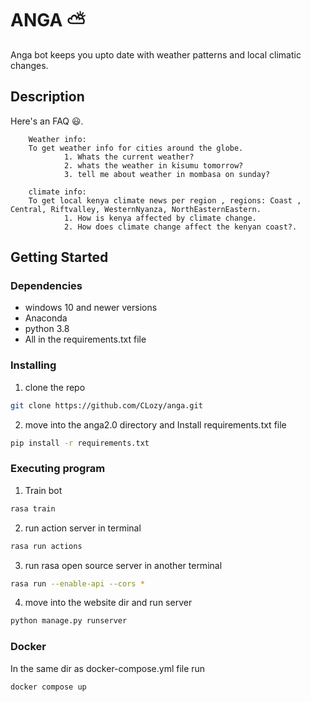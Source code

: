# ANGA ⛅

Anga bot keeps you upto date with weather patterns and local climatic changes.

## Description

Here's an FAQ 😃. 

        Weather info: 
        To get weather info for cities around the globe.  
                1. Whats the current weather? 
                2. whats the weather in kisumu tomorrow? 
                3. tell me about weather in mombasa on sunday? 

        climate info: 
        To get local kenya climate news per region , regions: Coast , Central, Riftvalley, WesternNyanza, NorthEasternEastern. 
                1. How is kenya affected by climate change. 
                2. How does climate change affect the kenyan coast?.

## Getting Started

### Dependencies

* windows 10 and newer versions 
* Anaconda
* python 3.8
* All in the requirements.txt file

### Installing 

1. clone the repo

```Bash
git clone https://github.com/CLozy/anga.git
```

2. move into the anga2.0 directory and Install requirements.txt file

```Bash
pip install -r requirements.txt
```

### Executing program

1. Train bot

```Bash
rasa train
```
2. run action server in terminal

```Bash
rasa run actions
```
3. run rasa open source server in another terminal

```Bash
rasa run --enable-api --cors *
```
4. move into the website dir and run server

```Bash
python manage.py runserver
```

### Docker

In the same dir as docker-compose.yml file run 

```Bash
docker compose up
```




